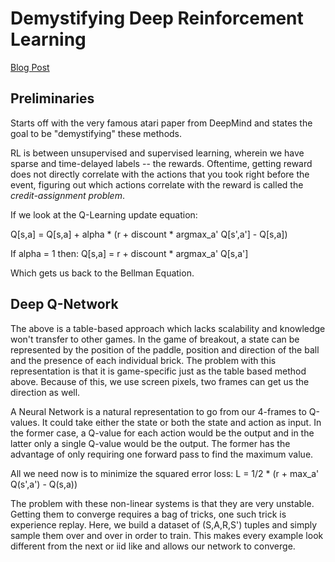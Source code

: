 
# Demystifying Deep Reinforcement Learning
[Blog Post](https://www.intelnervana.com/demystifying-deep-reinforcement-learning/)

## Preliminaries

Starts off with the very famous atari paper from DeepMind and states the goal to
be "demystifying" these methods. 

RL is between unsupervised and supervised learning, wherein we have sparse and
time-delayed labels -- the rewards. Oftentime, getting reward does not directly 
correlate with the actions that you took right before the event, figuring out which 
actions correlate with the reward is called the *credit-assignment problem*.

If we look at the Q-Learning update equation:

Q[s,a] = Q[s,a] + alpha * (r + discount * argmax_a' Q[s',a'] - Q[s,a])

If alpha = 1 then:
Q[s,a] = r + discount * argmax_a' Q[s,a']

Which gets us back to the Bellman Equation.

## Deep Q-Network

The above is a table-based approach which lacks scalability and knowledge won't transfer 
to other games. In the game of breakout, a state can be represented by the position of 
the paddle, position and direction of the ball and the presence of each individual brick.
The problem with this representation is that it is game-specific just as the table based method 
above. Because of this, we use screen pixels, two frames can get us the direction as well.

A Neural Network is a natural representation to go from our 4-frames to Q-values. It could take
either the state or both the state and action as input. In the former case, a Q-value for each
action would be the output and in the latter only a single Q-value would be the output. The former
has the advantage of only requiring one forward pass to find the maximum value. 

All we need now is to minimize the squared error loss:
L = 1/2 * (r + max_a' Q(s',a') - Q(s,a))

The problem with these non-linear systems is that they are very unstable. Getting them to converge
requires a bag of tricks, one such trick is experience replay. Here, we build a dataset of (S,A,R,S')
tuples and simply sample them over and over in order to train. This makes every example look different
from the next or iid like and allows our network to converge. 


